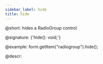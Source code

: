 ```yaml
---
sidebar_label: hide
title: hide
---          
```


@short: hides a RadioGroup control

@signature: {'hide(): void;'}

@example:
form.getItem("radiogroup").hide(); 



@descr:


